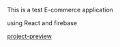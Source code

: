 This is a test E-commerce application 

using React and firebase

[project-preview](https://e-commerce-cs.herokuapp.com/)
